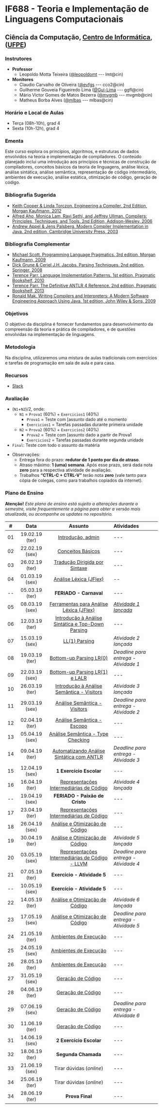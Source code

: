 # IF688 - Teoria e Implementação de Linguagens Computacionais

## Ciência da Computação, [Centro de Informática](http://www.cin.ufpe.br), ([UFPE](http://www.ufpe.br))

### Instrutores

* **Professor** 
  * Leopoldo Motta Teixeira ([@leopoldomt](https://github.com/leopoldomt) --- lmt@cin)
* **Monitores** 
  * Claudio Carvalho de Oliveira ([@evfgs](https://github.com/claudiocarvalhoo) --- cco2@cin)
  * Guilherme Gouveia Figueiredo Lima ([@Gui-Lima](https://github.com/Gui-Lima) --- ggfl@cin)
  * Mário Victor Gomes de Matos Bezerra ([@mvgmb](https://github.com/mvgmb) --- mvgmb@cin)
  * Matheus Borba Alves ([@mlbas](https://github.com/mlbas) --- mlbas@cin)
  
### Horário e Local de Aulas

* Terça (08h-10h), grad 4
* Sexta (10h-12h), grad 4

### Ementa

Este curso explora os princípios, algoritmos, e estruturas de dados envolvidos na teoria e implementação de compiladores. 
O conteúdo planejado inclui uma introdução aos princípios e técnicas de construção de compiladores, conceitos básicos da teoria de linguagens, análise léxica, análise sintática, análise semântica, representação de código intermediário, ambientes de execução, análise estática, otimização de código, geração de código.

### Bibliografia Sugerida

- [Keith Cooper & Linda Torczon. Engineering a Compiler. 2nd Edition, Morgan Kaufmann, 2012](https://www.elsevier.com/books/engineering-a-compiler/cooper/978-0-12-088478-0)
- [Alfred Aho, Monica Lam, Ravi Sethi, and Jeffrey Ullman. Compilers: Principles, Techniques, and Tools. 2nd Edition, Addison-Wesley, 2006](http://dragonbook.stanford.edu)
- [Andrew Appel & Jens Palsberg. Modern Compiler Implementation in Java. 2nd edition, Cambridge University Press, 2003](https://www.cs.princeton.edu/~appel/modern/java/)

### Bibliografia Complementar
- [Michael Scott. Programming Language Pragmatics. 3rd edition, Morgan Kaufmann, 2009](https://www.cs.rochester.edu/u/scott/pragmatics/3e/)
- [Dick Grune & Ceriel J.H. Jacobs. Parsing Techniques. 2nd edition, Springer, 2008](https://dickgrune.com/Books/PTAPG_2nd_Edition/)
- [Terence Parr. Language Implementation Patterns. 1st edition, Pragmatic Bookshelf, 2010](https://pragprog.com/book/tpdsl/language-implementation-patterns)
- [Terence Parr. The Definitive ANTLR 4 Reference. 2nd edition, Pragmatic Bookshelf, 2013](https://pragprog.com/book/tpantlr2/the-definitive-antlr-4-reference)
- [Ronald Mak. Writing Compilers and Interpreters: A Modern Software Engineering Approach Using Java. 1st edition, John Wiley & Sons, 2009](http://www.wiley.com/WileyCDA/WileyTitle/productCd-0470177071.html)

### Objetivos

O objetivo da disciplina é fornecer fundamentos para desenvolvimento da compreensão da teoria e prática de compiladores, e de questões envolvidas na implementação de linguagens.

### Metodologia

Na disciplina, utilizaremos uma mistura de aulas tradicionais com exercícios e tarefas de programação em sala de aula e para casa. 

### Recursos

- [Slack](http://if688.slack.com)

### Avaliação

* (`N1`+`N2`)/2, onde:
  * `N1` = `Prova1` (60%) + `Exercicios1` (40%)
    * `Prova1` = Teste com [assunto dado até o momento
    * `Exercicios1` = Tarefas passadas durante primeira unidade
  * `N2` = `Prova2` (60%) + `Exercicios2` (40%)
    * `Prova2` = Teste com [assunto dado a partir de Prova1 
    * `Exercicios2` = Tarefas passadas durante segunda unidade
* `Final`: Teste com todo o assunto da matéria

- Observações:
  - Entrega fora do prazo: **redutor de 1 ponto por dia de atraso**. 
  - Atraso máximo: **1 (uma) semana**. Após esse prazo, será dada nota **zero** para a respectiva atividade de avaliação.
  - Trabalhos **“CTRL-C + CTRL-V”** terão nota **zero** (vale tanto para cópia de colegas, como para trabalhos copiados da internet).

### Plano de Ensino

**Atenção!** 
*Este plano de ensino está sujeito a alterações durante o semestre, visite frequentemente a página para obter a versão mais atualizada, ou acompanhe os updates no repositório.*

| # | Data | Assunto | Atividades |
|:---:|:----:|:----------------------:|:----------------------|
| 01 | 19.02.19 (ter) | [Introdução, admin](2019-02-19.md) | --- |
| 02 | 22.02.19 (sex) | [Conceitos Básicos](2019-02-22.md) | --- |
| 03 | 26.02.19 (ter) | [Tradução Dirigida por Sintaxe](2019-02-26.md) | --- |
| 04 | 01.03.19 (sex) | [Análise Léxica (JFlex)](2019-03-01.md) | -- |
| -- | 05.03.19 (ter) | **FERIADO - Carnaval** | --- |
| 05 | 08.03.19 (sex) | [Ferramentas para Análise Léxica (JFlex)](2019-03-08.md) | [*Atividade 1 lançada*](atividades/01-AutoJflexTest) |
| 06 | 12.03.19 (ter) | [Introdução à Análise Sintática e Top-Down Parsing](2019-03-12.md) | --- |
| 07 | 15.03.19 (sex) | [LL(1) Parsing](2019-03-15.md) | *Atividade 2 lançada* |
| 08 | 19.03.19 (ter) | [Bottom-up Parsing LR(0)](2019-03-19.md) | *Deadline para entrega - Atividade 1* |
| 09 | 22.03.19 (sex) | [Bottom-up Parsing LR(1) e LALR](2019-03-22.md) | --- |
| 10 | 26.03.19 (ter) | [Introdução à Análise Semântica - Visitors](2019-03-26.md) | *Atividade 3 lançada* |
| 11 | 29.03.19 (sex) | [Análise Semântica - Visitors](2019-03-29.md) | *Deadline para entrega - Atividade 2* |
| 12 | 02.04.19 (ter) | [Análise Semântica - Escopo](2019-04-02.md) | --- |
| 13 | 05.04.19 (sex) | [Análise Semântica - Type Checking](2019-04-05.md) | --- |
| 14 | 09.04.19 (ter) | [Automatizando Análise Sintática com ANTLR](2019-04-09.md) | *Deadline para entrega - Atividade 3* |
| 15 | 12.04.19 (sex) | **1 Exercício Escolar** | --- |
| 16 | 16.04.19 (ter) | [Representações Intermediárias de Código](2019-04-16.md) | *Atividade 4 lançada* |
| -- | 19.04.19 (sex) | **FERIADO - Paixão de Cristo** | --- |
| 17 | 23.04.19 (ter) | [Representações Intermediárias de Código](2019-04-23.md) | --- |
| 18 | 26.04.19 (sex) | [Análise e Otimização de Código](2019-04-26.md) | --- |
| 19 | 30.04.19 (ter) | [Análise e Otimização de Código](2019-04-30.md) | *Atividade 5 lançada* |
| 20 | 03.05.19 (sex) | [Representações Intermediárias de Código - LLVM](2019-05-03.md) | *Deadline para entrega - Atividade 4* |
| 21 | 07.05.19 (ter) | **Exercício - Atividade 5** | --- |
| -- | 10.05.19 (sex) | **Exercício - Atividade 5** | --- |
| 22 | 14.05.19 (ter) | [Análise e Otimização de Código](2019-05-14.md) | *Atividade 6 lançada* |
| 23 | 17.05.19 (sex) | [Análise e Otimização de Código](2019-05-17.md) | *Deadline para entrega - Atividade 5* | |
| 24 | 21.05.19 (ter) | [Ambientes de Execução](2019-05-21.md) | --- |
| 25 | 24.05.19 (sex) | [Ambientes de Execução](2019-05-24.md) | --- |
| 26 | 28.05.19 (ter) | [Ambientes de Execução](2019-05-28.md) | --- |
| 27 | 31.05.19 (sex) | [Geração de Código](2019-05-31.md) | --- |
| 28 | 04.06.19 (ter) | [Geração de Código](2019-06-04.md) | --- |
| 29 | 07.06.19 (sex) | [Geração de Código](2019-06-07.md) | *Deadline para entrega - Atividade 6* | |
| 30 | 11.06.19 (ter) | [Geração de Código](2019-06-11.md) | --- |
| 31 | 14.06.19 (sex) | **2 Exercício Escolar** | --- |
| 32 | 18.06.19 (ter) | **Segunda Chamada**  | --- |
| 33 | 21.06.19 (sex) | Tirar dúvidas (_online_) | --- |
| 34 | 25.06.19 (ter) | Tirar dúvidas (_online_) | --- |
| 34 | 28.06.19 (ter) | **Prova Final**  | --- |